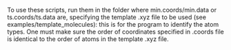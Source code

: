To use these scripts, run them in the folder where min.coords/min.data or ts.coords/ts.data are, specifying the template .xyz file to be used (see examples/template_molecules): this is for the program to identify the atom types. One must make sure the order of coordinates specified in .coords file is identical to the order of atoms in the template .xyz file. 